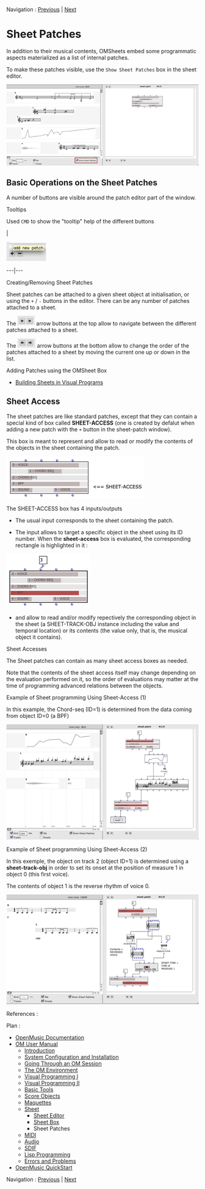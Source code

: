 
Navigation : [Previous](Sheet-Box "page précédente\(Sheet Box\)")
| [Next](MIDI "Next\(MIDI\)")

# Sheet Patches

In addition to their musical contents, OMSheets embed some programmatic
aspects materialized as a list of internal patches.

To make these patches visible, use the `Show Sheet Patches` box in the sheet
editor.

[![](../res/show-sheet-patches_1.png)](../res/show-sheet-patches.png "Cliquez
pour agrandir")

## Basic Operations on the Sheet Patches

A number of buttons are visible around the patch editor part of the window.

Tooltips

Used `CMD` to show the "tooltip" help of the different buttons

|

![](../res/tooltip.png)  
  
---|---  
  
Creating/Removing Sheet Patches

Sheet patches can be attached to a given sheet object at initialisation, or
using the `+` / `-` buttons in the editor. There can be any number of patches
attached to a sheet.

The ![](../res/change_icon.png) arrow buttons at the top allow to navigate
between the different patches attached to a sheet.

The ![](../res/move_icon.png) arrow buttons at the bottom allow to change the
order of the patches attached to a sheet by moving the current one up or down
in the list.

Adding Patches using the OMSheet Box

  * [Building Sheets in Visual Programs](Sheet-Box)

## Sheet Access

The sheet patches are like standard patches, except that they can contain a
special kind of box called **SHEET-ACCESS** (one is created by defalut when
adding a new patch with the `+` button in the sheet-patch window).

This box is meant to represent and allow to read or modify the contents of the
objects in the sheet containing the patch.

![](../res/sheet-access-box.png)

The SHEET-ACCESS box has 4 inputs/outputs

  * The usual <self> input corresponds to the sheet containing the patch.

  * The <object-ID> input allows to target a specific object in the sheet using its ID number. When the **sheet-access** box is evaluated, the corresponding rectangle is highlighted in it :

![](../res/access-select.png)

  * <object-access> and <object-contents> allow to read and/or modify repectively the corresponding object in the sheet (a SHEET-TRACK-OBJ instance including the value and temporal location) or its contents (the value only, that is, the musical object it contains).

Sheet Accesses

The Sheet patches can contain as many sheet access boxes as needed.

Note that the contents of the sheet access itself may change depending on the
evaluation performed on it, so the order of evaluations may matter at the time
of programming advanced relations between the objects.

Example of Sheet programming Using Sheet-Access (1)

In this example, the Chord-seq (ID=1) is determined from the data coming from
object ID=0 (a BPF)

[![](../res/sheet-ex-1_1.png)](../res/sheet-ex-1.png "Cliquez pour agrandir")

Example of Sheet programming Using Sheet-Access (2)

In this exemple, the object on track 2 (object ID=1) is determined using a
**sheet-track-obj** in order to set its onset at the position of measure 1 in
object 0 (this first voice).

The contents of object 1 is the reverse rhythm of voice 0.

[![](../res/sheet-ex-2_1.png)](../res/sheet-ex-2.png "Cliquez pour agrandir")

References :

Plan :

  * [OpenMusic Documentation](OM-Documentation)
  * [OM User Manual](OM-User-Manual)
    * [Introduction](00-Sommaire)
    * [System Configuration and Installation](Installation)
    * [Going Through an OM Session](Goingthrough)
    * [The OM Environment](Environment)
    * [Visual Programming I](BasicVisualProgramming)
    * [Visual Programming II](AdvancedVisualProgramming)
    * [Basic Tools](BasicObjects)
    * [Score Objects](ScoreObjects)
    * [Maquettes](Maquettes)
    * [Sheet](Sheet)
      * [Sheet Editor](Sheet-Editor)
      * [Sheet Box](Sheet-Box)
      * Sheet Patches
    * [MIDI](MIDI)
    * [Audio](Audio)
    * [SDIF](SDIF)
    * [Lisp Programming](Lisp)
    * [Errors and Problems](errors)
  * [OpenMusic QuickStart](QuickStart-Chapters)

Navigation : [Previous](Sheet-Box "page précédente\(Sheet Box\)")
| [Next](MIDI "Next\(MIDI\)")

